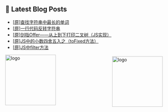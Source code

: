 ## 📕 Latest Blog Posts

<!-- BLOG-POST-LIST:START -->
- [[原]查找字符串中最长的单词](https://blog.csdn.net/sinat_41696687/article/details/115392363)
- [[原]一行代码反转字符串](https://blog.csdn.net/sinat_41696687/article/details/115392142)
- [[原]剑指Offer——从上到下打印二叉树（JS实现）](https://blog.csdn.net/sinat_41696687/article/details/115391802)
- [[原]JS中的小数四舍五入之（toFixed方法）](https://blog.csdn.net/sinat_41696687/article/details/115370883)
- [[原]JS中filter方法](https://blog.csdn.net/sinat_41696687/article/details/115370644)
<!-- BLOG-POST-LIST:END -->
<img src="https://github-readme-stats.vercel.app/api?username=qq1120637483&show_icons=true" alt="logo" height="160" align="right" style="margin: 5px; margin-bottom: 20px;" />

<img src="https://github-profile-trophy.vercel.app/?username=qq1120637483&theme=flat&column=7" alt="logo" height="160" align="center" style="margin: auto; margin-bottom: 20px;" />


<!--
**qq1120637483/qq1120637483** is a ✨ _special_ ✨ repository because its `README.md` (this file) appears on your GitHub profile.

Here are some ideas to get you started:

- 🔭 I’m currently working on ...
- 🌱 I’m currently learning ...
- 👯 I’m looking to collaborate on ...
- 🤔 I’m looking for help with ...
- 💬 Ask me about ...
- 📫 How to reach me: ...
- 😄 Pronouns: ...
- ⚡ Fun fact: ...
-->
